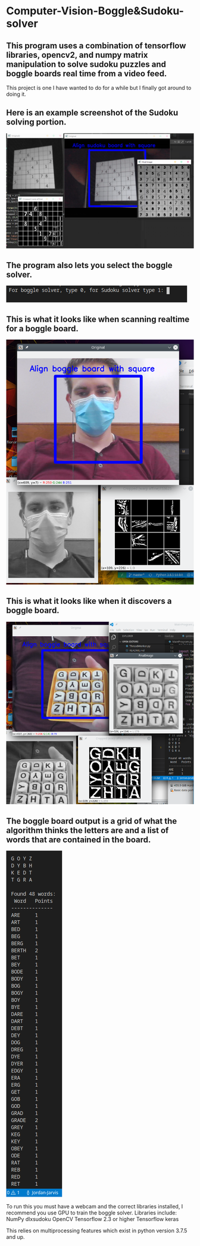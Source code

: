 # Computer-Vision-Boggle&Sudoku-solver



## This program uses a combination of tensorflow libraries, opencv2,  and numpy matrix manipulation to solve sudoku puzzles and boggle boards real time from a video feed.

This project is one I have wanted to do for a while but I finally got around to doing it.
## Here is an example screenshot of the Sudoku solving portion.



![](./images/Capture.PNG)



## The program also lets you select the boggle solver.


![](./ReadmeFiles/gameselect.png)



## This is what it looks like when scanning realtime for a boggle board.


![](./ReadmeFiles/scanning.png)


## This is what it looks like when it discovers a boggle board.
![](./ReadmeFiles/boardfound.png)


## The boggle board output is a grid of what the algorithm thinks the letters are and a list of words that are contained in the board.
![](./ReadmeFiles/outputresult.png)

To run this you must have a webcam and the correct libraries installed, I recommend you use GPU to train the boggle solver.
Libraries include:
NumPy
dlxsudoku
OpenCV
Tensorflow 2.3 or higher
Tensorflow keras

This relies on multiprocessing features which exist in python version 3.7.5 and up.